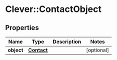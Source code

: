 # Clever::ContactObject

## Properties
Name | Type | Description | Notes
------------ | ------------- | ------------- | -------------
**object** | [**Contact**](Contact.md) |  | [optional] 

